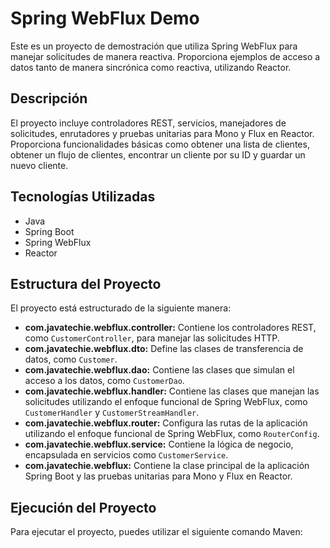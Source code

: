# Spring WebFlux Demo

Este es un proyecto de demostración que utiliza Spring WebFlux para manejar solicitudes de manera reactiva. Proporciona ejemplos de acceso a datos tanto de manera sincrónica como reactiva, utilizando Reactor.

## Descripción

El proyecto incluye controladores REST, servicios, manejadores de solicitudes, enrutadores y pruebas unitarias para Mono y Flux en Reactor. Proporciona funcionalidades básicas como obtener una lista de clientes, obtener un flujo de clientes, encontrar un cliente por su ID y guardar un nuevo cliente.

## Tecnologías Utilizadas

- Java
- Spring Boot
- Spring WebFlux
- Reactor

## Estructura del Proyecto

El proyecto está estructurado de la siguiente manera:

- **com.javatechie.webflux.controller:** Contiene los controladores REST, como `CustomerController`, para manejar las solicitudes HTTP.
- **com.javatechie.webflux.dto:** Define las clases de transferencia de datos, como `Customer`.
- **com.javatechie.webflux.dao:** Contiene las clases que simulan el acceso a los datos, como `CustomerDao`.
- **com.javatechie.webflux.handler:** Contiene las clases que manejan las solicitudes utilizando el enfoque funcional de Spring WebFlux, como `CustomerHandler` y `CustomerStreamHandler`.
- **com.javatechie.webflux.router:** Configura las rutas de la aplicación utilizando el enfoque funcional de Spring WebFlux, como `RouterConfig`.
- **com.javatechie.webflux.service:** Contiene la lógica de negocio, encapsulada en servicios como `CustomerService`.
- **com.javatechie.webflux:** Contiene la clase principal de la aplicación Spring Boot y las pruebas unitarias para Mono y Flux en Reactor.

## Ejecución del Proyecto

Para ejecutar el proyecto, puedes utilizar el siguiente comando Maven:

